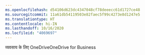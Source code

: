 ```yaml
---
ms.openlocfilehash: d54106d623dc4347048cf78deeecc61d1727ce48
ms.sourcegitcommit: 11a61db54119503e82faec5f99c4273e8d1247e5
ms.translationtype: HT
ms.contentlocale: hi-IN
ms.lasthandoff: 10/16/2020
ms.locfileid: "4069697"
---
```

<span data-ttu-id="61caf-101">व्‍यवसाय के लिए OneDrive</span><span class="sxs-lookup"><span data-stu-id="61caf-101">OneDrive for Business</span></span>